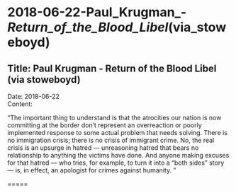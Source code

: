 # 2018-06-22-Paul_Krugman_-_Return_of_the_Blood_Libel_(via_stoweboyd)

## Title:  Paul Krugman - Return of the Blood Libel (via stoweboyd)
Date: 2018-06-22  
Content:  

“The important thing to understand is that the atrocities our nation is now committing at the border don’t represent an overreaction or poorly implemented response to some actual problem that needs solving. There is no immigration crisis; there is no crisis of immigrant crime. No, the real crisis is an upsurge in hatred — unreasoning hatred that bears no relationship to anything the victims have done. And anyone making excuses for that hatred — who tries, for example, to turn it into a “both sides” story — is, in effect, an apologist for crimes against humanity. ”


=====
